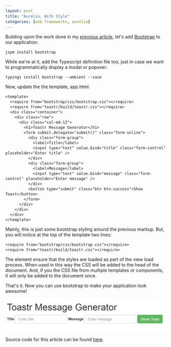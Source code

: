```yaml
---
layout: post
title: "Aurelia, With Style"
categories: [web frameworks, aurelia]
---
```


Building upon the work done in my [previous article](http://jayturpin.com/archive/2016/04/30/aurelia_from_scratch), let's add [Bootstrap](http://getbootstrap.com/) to our application: 

	jspm install bootstrap

While we're at it, add the Typescript definition file too, just in case we want to programmatically display a modal or popover:
 
	typings install bootstrap --ambient --save

Now, update the the template, app.html:

	<template>
	  <require from="bootstrap/css/bootstrap.css"></require>
	  <require from="toastr/build/toastr.css"></require>
	  <div class="container">
	    <div class="row">
	      <div class="col-md-12">
	        <h1>Toastr Message Generator</h1>
	        <form submit.delegate="submit()" class="form-inline">
	          <div class="form-group">
	            <label>Title</label>
	            <input type="text" value.bind="title" class="form-control" placeholder="Enter title" />
	          </div>
	          <div class="form-group">
	            <label>Message</label>
	            <input type="text" value.bind="message" class="form-control" placeholder="Enter message" />
	          </div>
	          <button type="submit" class="btn btn-success">Show Toast</button>
	        </form>
	      </div>
	    </div>  
	  </div>
	</template>

Mainly, this is just some bootstrap styling around the previous markup. But, you will notice at the top of the template two lines:

	<require from="bootstrap/css/bootstrap.css"></require>
	<require from="toastr/build/toastr.css"></require>

The <require> element ensure that the styles are loaded as part of the view load process. When used in this way the CSS will be added to the head of the document. And, if you <require> the CSS file from multiple templates or components, it will only be added to the document once. 

That's it. Now you can use bootstrap to make your application look awesome!

![Toastr Generator with Bootstrap](/images/2016-05-07-with_bootstrap.png)

Source code for this article can be found [here](https://github.com/turp/aurelia_from_scratch/tree/bootstrap).
 
